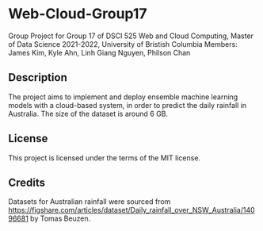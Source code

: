 # Web-Cloud-Group17

Group Project for Group 17 of DSCI 525 Web and Cloud Computing, Master of Data Science 2021-2022, University of Bristish Columbia
Members: James Kim, Kyle Ahn, Linh Giang Nguyen, Philson Chan

## Description
The project aims to implement and deploy ensemble machine learning models with a cloud-based system, in order to predict the daily rainfall in Australia. The size of the dataset is around 6 GB.

## License
This project is licensed under the terms of the MIT license.

## Credits
Datasets for Australian rainfall were sourced from https://figshare.com/articles/dataset/Daily_rainfall_over_NSW_Australia/14096681 by Tomas Beuzen.
